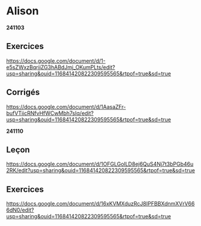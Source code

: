 # Alison

__241103__
## Exercices
https://docs.google.com/document/d/1-e5sZWxzBqrjjZG3hABdJmj_OKumPLts/edit?usp=sharing&ouid=116841420822309595565&rtpof=true&sd=true

## Corrigés
https://docs.google.com/document/d/1AasaZFr-bufVTiicRNfvHfWCwMbh7sIq/edit?usp=sharing&ouid=116841420822309595565&rtpof=true&sd=true



__241110__
## Leçon
https://docs.google.com/document/d/1OFGLGolLD8ej6QuS4Nj7t3bPGb46u2RK/edit?usp=sharing&ouid=116841420822309595565&rtpof=true&sd=true

## Exercices
https://docs.google.com/document/d/16xKVMXduzRcJ8IPFBBXdnmXVrV666dN0/edit?usp=sharing&ouid=116841420822309595565&rtpof=true&sd=true
